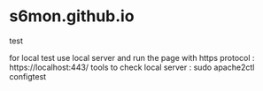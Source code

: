 # s6mon.github.io
test

for local test use local server and run the page with https protocol : https://localhost:443/
tools to check local server : sudo apache2ctl configtest
